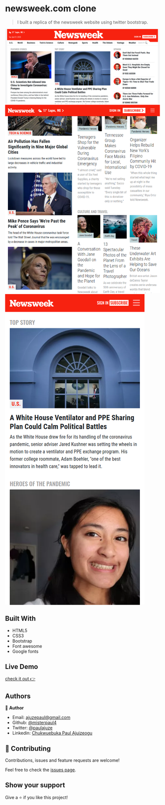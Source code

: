 # newsweek.com clone

> I built a replica of the newsweek website using twitter bootstrap.

![screenshot](./img/desktop.png)
![](./img/tablet.png)
![](./img/mobile.png)

## Built With

- HTML5
- CSS3
- Bootstrap
- Font awesome
- Google fonts

## Live Demo

[check it out :point_right:](https://newsweek-clone-by-paul.netlify.app/)

## Authors

👤 **Author**

- Email: [ajuzepaul@gmail.com](ajuzepaul@gmail.com)
- Github: [@misterpaul4](https://github.com/misterpaul4)
- Twitter: [@paulajuze](https://twitter.com/paulajuze)
- Linkedin: [Chukwuebuka Paul Ajuizeogu](https://www.linkedin.com/in/chukwuebuka-paul-ajuizeogu/)

## 🤝 Contributing

Contributions, issues and feature requests are welcome!

Feel free to check the [issues page](issues/).

## Show your support

Give a ⭐️ if you like this project!
